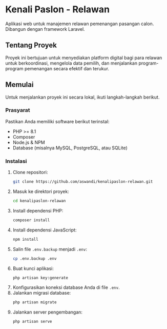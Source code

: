 # Kenali Paslon - Relawan

Aplikasi web untuk manajemen relawan pemenangan pasangan calon. Dibangun dengan framework Laravel.

## Tentang Proyek

Proyek ini bertujuan untuk menyediakan platform digital bagi para relawan untuk berkoordinasi, mengelola data pemilih, dan menjalankan program-program pemenangan secara efektif dan terukur.

## Memulai

Untuk menjalankan proyek ini secara lokal, ikuti langkah-langkah berikut.

### Prasyarat

Pastikan Anda memiliki software berikut terinstal:
*   PHP >= 8.1
*   Composer
*   Node.js & NPM
*   Database (misalnya MySQL, PostgreSQL, atau SQLite)

### Instalasi

1.  Clone repositori:
    ```sh
    git clone https://github.com/aswandi/kenalipaslon-relawan.git
    ```
2.  Masuk ke direktori proyek:
    ```sh
    cd kenalipaslon-relawan
    ```
3.  Install dependensi PHP:
    ```sh
    composer install
    ```
4.  Install dependensi JavaScript:
    ```sh
    npm install
    ```
5.  Salin file `.env.backup` menjadi `.env`:
    ```sh
    cp .env.backup .env
    ```
6.  Buat kunci aplikasi:
    ```sh
    php artisan key:generate
    ```
7.  Konfigurasikan koneksi database Anda di file `.env`.
8.  Jalankan migrasi database:
    ```sh
    php artisan migrate
    ```
9.  Jalankan server pengembangan:
    ```sh
    php artisan serve
    ```